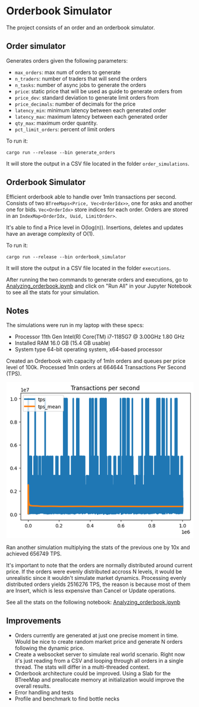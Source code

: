 # Orderbook Simulator
The project consists of an order and an orderbook simulator. 

## Order simulator
Generates orders given the following parameters: 
* `max_orders`: max num of orders to generate
* `n_traders`: number of traders that will send the orders
* `n_tasks`: number of async jobs to generate the orders
* `price`: static price that will be used as guide to generate orders from
* `price_dev`: standard deviation to generate limit orders from
* `price_decimals`: number of decimals for the price
* `latency_min`: minimum latency between each generated order
* `latency_max`: maximum latency between each generated order
* `qty_max`: maximum order quantity.
* `pct_limit_orders`: percent of limit orders

To run it: 
```
cargo run --release --bin generate_orders
```

It will store the output in a CSV file located in the folder `order_simulations`.
## Orderbook Simulator
Efficient orderbook able to handle over 1mln transactions per second. 
Consists of two `BTreeMaps<Price, Vec<OrderIdx>>`, one for asks and another one for bids. `Vec<OrderIdx>` store indices for each order. Orders are stored in an `IndexMap<OrderIdx, Uuid, LimitOrder>`.

It's able to find a Price level in O(log(n)). Insertions, deletes and updates have an average complexity of O(1).

To run it: 
```
cargo run --release --bin orderbook_simulator
```

It will store the output in a CSV file located in the folder `executions`.

After running the two commands to generate orders and executions, go to [Analyzing_orderbook.ipynb](Analyzing_orderbook.ipynb) and click on "Run All" in your Jupyter Notebook to see all the stats for your simulation.

## Notes
The simulations were run in my laptop with these specs:
* Processor	11th Gen Intel(R) Core(TM) i7-1185G7 @ 3.00GHz   1.80 GHz
* Installed RAM	16.0 GB (15.4 GB usable)
* System type	64-bit operating system, x64-based processor

Created an Orderbook with capacity of 1mln orders and queues per price level of 100k. Processed 1mln orders at 664644 Transactions Per Second (TPS). 

<img src="./images/tps_1mln.png"/>

Ran another simulation multiplying the stats of the previous one by 10x and achieved 656749 TPS.

It's important to note that the orders are normally distributed around current price. If the orders were evenly distributed accross N levels, it would be unrealistic since it wouldn't simulate market dynamics. Processing evenly distributed orders yields 2516276 TPS, the reason is because most of them are Insert, which is less expensive than Cancel or Update operations.

See all the stats on the following notebook: [Analyzing_orderbook.ipynb](Analyzing_orderbook.ipynb)

## Improvements
* Orders currently are generated at just one precise moment in time. Would be nice to create random market price and generate N orders following the dynamic price.
* Create a websocket server to simulate real world scenario. Right now it's just reading from a CSV and looping through all orders in a single thread. The stats will differ in a multi-threaded context.
* Orderbook architecture could be improved. Using a Slab for the BTreeMap and preallocate memory at initialization would improve the overall results. 
* Error handling and tests
* Profile and benchmark to find bottle necks
